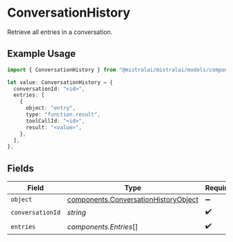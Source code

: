 # ConversationHistory

Retrieve all entries in a conversation.

## Example Usage

```typescript
import { ConversationHistory } from "@mistralai/mistralai/models/components";

let value: ConversationHistory = {
  conversationId: "<id>",
  entries: [
    {
      object: "entry",
      type: "function.result",
      toolCallId: "<id>",
      result: "<value>",
    },
  ],
};
```

## Fields

| Field                                                                                        | Type                                                                                         | Required                                                                                     | Description                                                                                  |
| -------------------------------------------------------------------------------------------- | -------------------------------------------------------------------------------------------- | -------------------------------------------------------------------------------------------- | -------------------------------------------------------------------------------------------- |
| `object`                                                                                     | [components.ConversationHistoryObject](../../models/components/conversationhistoryobject.md) | :heavy_minus_sign:                                                                           | N/A                                                                                          |
| `conversationId`                                                                             | *string*                                                                                     | :heavy_check_mark:                                                                           | N/A                                                                                          |
| `entries`                                                                                    | *components.Entries*[]                                                                       | :heavy_check_mark:                                                                           | N/A                                                                                          |